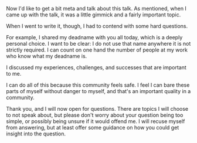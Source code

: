 Now I'd like to get a bit meta and talk about this talk. As mentioned, when I
came up with the talk, it was a little gimmick and a fairly important topic.

When I went to write it, though, I had to contend with some hard questions.

For example, I shared my deadname with you all today, which is a deeply
personal choice. I want to be clear: I do not use that name anywhere it is not
strictly required. I can count on one hand the number of people at my work who
know what my deadname is.

I discussed my experiences, challenges, and successes that are important to me.

I can do all of this because this community feels safe. I feel I can bare these
parts of myself without danger to myself, and that's an important quality in a
community.

Thank you, and I will now open for questions. There are topics I will choose to
not speak about, but please don't worry about your question being too simple,
or possibly being unsure if it would offend me. I will recuse myself from
answering, but at least offer some guidance on how you could get insight into
the question.
